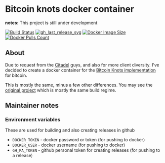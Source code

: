 # Bitcoin knots docker container

**notes:** This project is still under development

[![Build Status]][builds]
[![gh_last_release_svg]][gh_last_release_url]
[![Docker Image Size]][bitcoinknots-docker-hub]
[![Docker Pulls Count]][bitcoinknots-docker-hub]

[builds]: https://github.com/nolim1t/docker-bitcoinknots/actions?query=workflow%3A%22Build+%26+deploy+on+git+tag+push%22
[Build Status]: https://github.com/nolim1t/docker-bitcoinknots/workflows/Build%20&%20deploy%20on%20git%20tag%20push/badge.svg

[gh_last_release_svg]: https://img.shields.io/github/v/release/nolim1t/docker-bitcoinknots?sort=semver
[gh_last_release_url]: https://github.com/nolim1t/docker-bitcoinknots/releases/latest

[Docker Image Size]: https://img.shields.io/microbadger/image-size/nolim1t/bitcoinknots.svg
[Docker Pulls Count]: https://img.shields.io/docker/pulls/nolim1t/bitcoinknots.svg?style=flat
[bitcoinknots-docker-hub]: https://hub.docker.com/r/nolim1t/bitcoinknots


## About

Due to request from the [Citadel](github.com/runcitadel/) guys, and also for more client diversity. I've decided to create a docker container for the [Bitcoin Knots implementation](https://github.com/bitcoinknots/bitcoin) for bitcoin.

This is mostly the same, minus a few other differences. You may see the [original project](https://github.com/lncm/docker-bitcoind) which is mostly the same build regime.

## Maintainer notes

### Environment variables

These are used for building and also creating releases in github

- `DOCKER_TOKEN` - docker password or token (for pushing to docker)
- `DOCKER_USER` - docker username (for pushing to docker)
- `GH_PA_TOKEN` - github personal token for creating releases (for pushing to a release)


